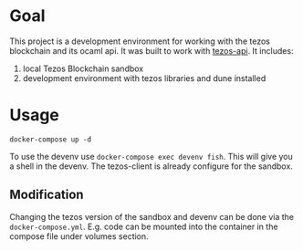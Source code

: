 # Goal
This project is a development environment for working with the tezos blockchain and its ocaml api.
It was built to work with [tezos-api](https://github.com/Qup42/tezos-api).
It includes:
1. local Tezos Blockchain sandbox
2. development environment with tezos libraries and dune installed 

# Usage
`docker-compose up -d`

To use the devenv use `docker-compose exec devenv fish`. This will give you a shell in the devenv. The tezos-client is already configure for the sandbox.

## Modification
Changing the tezos version of the sandbox and devenv can be done via the `docker-compose.yml`. E.g. code can be mounted into the container in the compose file under volumes section.
